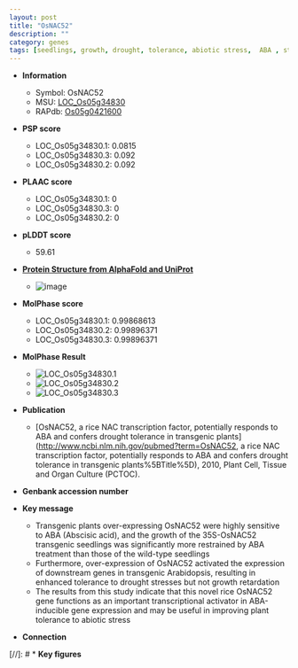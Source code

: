 ```yaml
---
layout: post
title: "OsNAC52"
description: ""
category: genes
tags: [seedlings, growth, drought, tolerance, abiotic stress,  ABA , stress, biotic stress, drought stress, transcriptional activator, ABA, abscisic acid]
---
```


* **Information**  
    + Symbol: OsNAC52  
    + MSU: [LOC_Os05g34830](http://rice.plantbiology.msu.edu/cgi-bin/ORF_infopage.cgi?orf=LOC_Os05g34830)  
    + RAPdb: [Os05g0421600](http://rapdb.dna.affrc.go.jp/viewer/gbrowse_details/irgsp1?name=Os05g0421600)  

* **PSP score**  
    + LOC_Os05g34830.1: 0.0815 
    + LOC_Os05g34830.3: 0.092 
    + LOC_Os05g34830.2: 0.092 

* **PLAAC score**  
    + LOC_Os05g34830.1: 0 
    + LOC_Os05g34830.3: 0 
    + LOC_Os05g34830.2: 0 

* **pLDDT score**
    + 59.61

* **[Protein Structure from AlphaFold and UniProt](https://www.uniprot.org/uniprotkb/Q0DI26/entry#structure)**
    + ![image](https://ricepsp.github.io/images/Q0/AF-Q0DI26-F1.png)

* **MolPhase score**
    + LOC_Os05g34830.1: 0.99868613
    + LOC_Os05g34830.2: 0.99896371
    + LOC_Os05g34830.3: 0.99896371

* **MolPhase Result**
    + ![LOC_Os05g34830.1](https://304243504.github.io/Pictures/LOC_Os05g/LOC_Os05g34830.1.png)
    + ![LOC_Os05g34830.2](https://304243504.github.io/Pictures/LOC_Os05g/LOC_Os05g34830.2.png)
    + ![LOC_Os05g34830.3](https://304243504.github.io/Pictures/LOC_Os05g/LOC_Os05g34830.3.png)

* **Publication**  
    + [OsNAC52, a rice NAC transcription factor, potentially responds to ABA and confers drought tolerance in transgenic plants](http://www.ncbi.nlm.nih.gov/pubmed?term=OsNAC52, a rice NAC transcription factor, potentially responds to ABA and confers drought tolerance in transgenic plants%5BTitle%5D), 2010, Plant Cell, Tissue and Organ Culture (PCTOC).

* **Genbank accession number**  

* **Key message**  
    + Transgenic plants over-expressing OsNAC52 were highly sensitive to ABA (Abscisic acid), and the growth of the 35S-OsNAC52 transgenic seedlings was significantly more restrained by ABA treatment than those of the wild-type seedlings
    + Furthermore, over-expression of OsNAC52 activated the expression of downstream genes in transgenic Arabidopsis, resulting in enhanced tolerance to drought stresses but not growth retardation
    + The results from this study indicate that this novel rice OsNAC52 gene functions as an important transcriptional activator in ABA-inducible gene expression and may be useful in improving plant tolerance to abiotic stress

* **Connection**  

[//]: # * **Key figures**  


